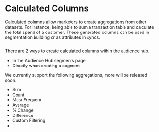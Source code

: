 # Calculated Columns

Calculated columns allow marketers to create aggregations from other datasets.  For instance, being able to sum a transaction table and calculate the total spend of a customer.  These generated columns can be used in segmentation building or as attributes in syncs.&#x20;

<figure><img src="../.gitbook/assets/CleanShot 2023-06-09 at 15.54.06.png" alt=""><figcaption></figcaption></figure>

There are 2 ways to create calculated columns within the audience hub.&#x20;

* In the Audience Hub segments page
* Directly when creating a segment

We currently support the following aggregations, more will be released soon.

* Sum
* Count
* Most Frequent
* Average&#x20;
* % Change
* Difference
* Custom Filtering
*

